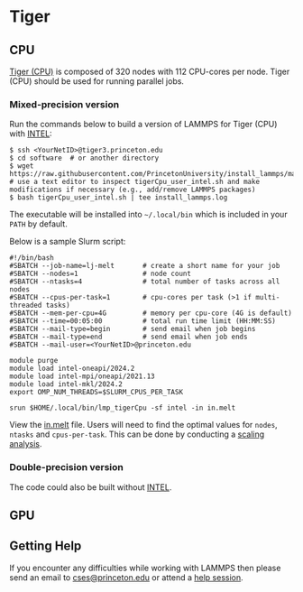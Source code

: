 # Tiger

## CPU

[Tiger (CPU)](https://researchcomputing.princeton.edu/systems/tiger) is composed of 320 nodes with 112 CPU-cores per node. Tiger (CPU) should be used for running parallel jobs.

### Mixed-precision version

Run the commands below to build a version of LAMMPS for Tiger (CPU) with [INTEL](../misc/notes.md#INTEL):

```
$ ssh <YourNetID>@tiger3.princeton.edu
$ cd software  # or another directory
$ wget https://raw.githubusercontent.com/PrincetonUniversity/install_lammps/master/01_installing/ins/tigercpu/tigerCpu_user_intel.sh
# use a text editor to inspect tigerCpu_user_intel.sh and make modifications if necessary (e.g., add/remove LAMMPS packages)
$ bash tigerCpu_user_intel.sh | tee install_lammps.log
```
The executable will be installed into `~/.local/bin` which is included in your `PATH` by default.

Below is a sample Slurm script:

```
#!/bin/bash
#SBATCH --job-name=lj-melt       # create a short name for your job
#SBATCH --nodes=1                # node count
#SBATCH --ntasks=4               # total number of tasks across all nodes
#SBATCH --cpus-per-task=1        # cpu-cores per task (>1 if multi-threaded tasks)
#SBATCH --mem-per-cpu=4G         # memory per cpu-core (4G is default)
#SBATCH --time=00:05:00          # total run time limit (HH:MM:SS)
#SBATCH --mail-type=begin        # send email when job begins
#SBATCH --mail-type=end          # send email when job ends
#SBATCH --mail-user=<YourNetID>@princeton.edu

module purge
module load intel-oneapi/2024.2
module load intel-mpi/oneapi/2021.13
module load intel-mkl/2024.2
export OMP_NUM_THREADS=$SLURM_CPUS_PER_TASK

srun $HOME/.local/bin/lmp_tigerCpu -sf intel -in in.melt
```

View the [in.melt](../misc/in.melt) file. Users will need to find the optimal values for `nodes`, `ntasks` and `cpus-per-task`. This can be done by conducting a [scaling analysis](https://researchcomputing.princeton.edu/support/knowledge-base/scaling-analysis).

### Double-precision version

The code could also be built without [INTEL](../misc/notes.md#intel).

## GPU

## Getting Help

If you encounter any difficulties while working with LAMMPS then please send an email to <a href="mailto:cses@princeton.edu">cses@princeton.edu</a> or attend a [help session](https://researchcomputing.princeton.edu/support/help-sessions).
